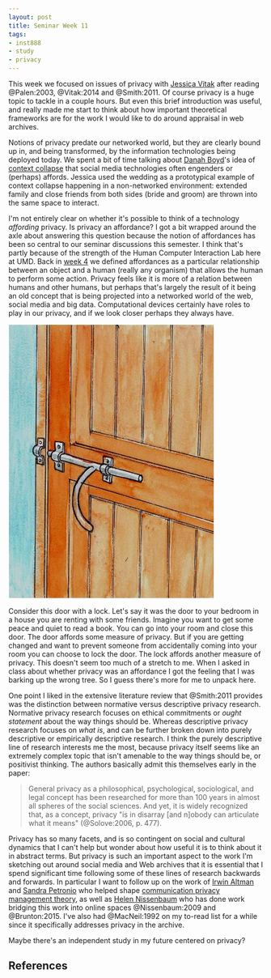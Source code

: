 ```yaml
---
layout: post
title: Seminar Week 11
tags:
- inst888
- study
- privacy
---
```



This week we focused on issues of privacy with [Jessica Vitak] after reading @Palen:2003, @Vitak:2014 and @Smith:2011. Of course privacy is a huge topic to tackle in a couple hours. But even this brief introduction was useful, and really made me start to think about how important theoretical frameworks are for the work I would like to do around appraisal in web archives.

Notions of privacy predate our networked world, but they are clearly bound up in, and being transformed, by the information technologies being deployed today. We spent a bit of time talking about [Danah Boyd]'s idea of [context collapse] that social media technologies often engenders or (perhaps) affords. Jessica used the wedding as a prototypical example of context collapse happening in a non-networked environment: extended family and close friends from both sides (bride and groom) are thrown into the same space to interact.

I'm not entirely clear on whether it's possible to think of a technology *affording* privacy. Is privacy an affordance? I got a bit wrapped around the axle about answering this question because the notion of affordances has been so central to our seminar discussions this semester. I think that's partly because of the strength of the Human Computer Interaction Lab here at UMD. Back in [week 4] we defined affordances as a particular relationship between an object and a human (really any organism) that allows the human to perform some action. Privacy feels like it is more of a relation between humans and other humans, but perhaps that's largely the result of it being an old concept that is being projected into a networked world of the web, social media and big data. Computational devices certainly have roles to play in our privacy, and if we look closer perhaps they always have. 

<a href="https://commons.wikimedia.org/wiki/File:Door_lock_which_is_easier_to_grip_(Tanzania)_(5601465732).jpg"><img class="img-responsive center-block" src="/images/door.jpg"></a>

Consider this door with a lock. Let's say it was the door to your bedroom in a house you are renting with some friends. Imagine you want to get some peace and quiet to read a book. You can go into your room and close this door. The door affords some measure of privacy. But if you are getting changed and want to prevent someone from accidentally coming into your room you can choose to lock the door. The lock affords another measure of privacy. This doesn't seem too much of a stretch to me. When I asked in class about whether privacy was an affordance I got the feeling that I was barking up the wrong tree. So I guess there's more for me to unpack here.

One point I liked in the extensive literature review that @Smith:2011 provides was the distinction between normative versus descriptive privacy research. Normative privacy research focuses on ethical commitments or *ought statement* about the way things should be. Whereas descriptive privacy research focuses on *what is*, and can be further broken down into purely descriptive or empirically descriptive research. I think the purely descriptive line of research interests me the most, because privacy itself seems like an extremely complex topic that isn't amenable to the way things should be, or positivist thinking. The authors basically admit this themselves early in the paper:

> General privacy as a philosophical, psychological, sociological, and legal concept has been researched for more than 100 years in almost all spheres of the social sciences. And yet, it is widely recognized that, as a concept, privacy "is in disarray [and n]obody can articulate what it means" (@Solove:2006, p. 477).

Privacy has so many facets, and is so contingent on social and cultural dynamics that I can't help but wonder about how useful it is to think about it in abstract terms. But privacy is such an important aspect to the work I'm sketching out around social media and Web archives that it is essential that I spend significant time following some of these lines of research backwards and forwards. In particular I want to follow up on the work of [Irwin Altman] and [Sandra Petronio] who helped shape [communication privacy management theory], as well as [Helen Nissenbaum] who has done work bridging this work into online spaces @Nissenbaum:2009 and @Brunton:2015. I've also had @MacNeil:1992 on my to-read list for a while since it specifically addresses privacy in the archive.

Maybe there's an independent study in my future centered on privacy?

## References

[Jessica Vitak]: http://ischool.umd.edu/faculty-staff/jessica-vitak
[context collapse]: http://www.zephoria.org/thoughts/archives/2013/12/08/coining-context-collapse.html
[week 4]: http://inkdroid.org/2015/09/30/seminar-04/
[Danah Boyd]: https://twitter.com/zephoria
[Sandra Petronio]: https://iupui.academia.edu/SandraPetronio
[communication privacy management theory]: https://en.wikipedia.org/wiki/Communication_privacy_management_theory
[Irwin Altman]: https://en.wikipedia.org/wiki/Irwin_Altman
[Helen Nissenbaum]: https://en.wikipedia.org/wiki/Helen_Nissenbaum
[Privacy in Context]: http://www.sup.org/books/title/?id=8862
[Obfuscation: A User's Guide for Privacy and Protest]: https://mitpress.mit.edu/books/obfuscation
[Without Consent: The Ethics of Disclosing Personal Information in Public Archives]: http://saa.archivists.org/store/without-consent-the-ethics-of-disclosing-personal-information-in-public-archive/183/
[Heather MacNeil]: http://current.ischool.utoronto.ca/faculty/heather-macneil
